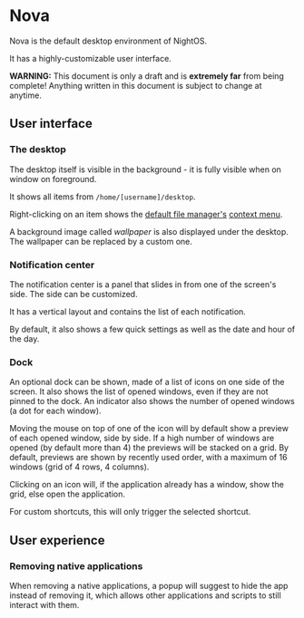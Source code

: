 # Nova

Nova is the default desktop environment of NightOS.

It has a highly-customizable user interface.

**WARNING:** This document is only a draft and is **extremely far** from being complete! Anything written in this document is subject to change at anytime.

## User interface

### The desktop

The desktop itself is visible in the background - it is fully visible when on window on foreground.

It shows all items from `/home/[username]/desktop`.

Right-clicking on an item shows the [default file manager's](../specs/services/integration/file-managers.md) [context menu](../specs/services/integration/file-managers.md#0xa0-context_menu).

A background image called _wallpaper_ is also displayed under the desktop. The wallpaper can be replaced by a custom one.

### Notification center

The notification center is a panel that slides in from one of the screen's side. The side can be customized.

It has a vertical layout and contains the list of each notification.

By default, it also shows a few quick settings as well as the date and hour of the day.

### Dock

An optional dock can be shown, made of a list of icons on one side of the screen. It also shows the list of opened windows, even if they are not pinned to the dock. An indicator also shows the number of opened windows (a dot for each window).

Moving the mouse on top of one of the icon will by default show a preview of each opened window, side by side. If a high number of windows are opened (by default more than 4) the previews will be stacked on a grid. By default, previews are shown by recently used order, with a maximum of 16 windows (grid of 4 rows, 4 columns).

Clicking on an icon will, if the application already has a window, show the grid, else open the application.

For custom shortcuts, this will only trigger the selected shortcut.

## User experience

### Removing native applications

When removing a native applications, a popup will suggest to hide the app instead of removing it, which allows other applications and scripts to still interact with them.
